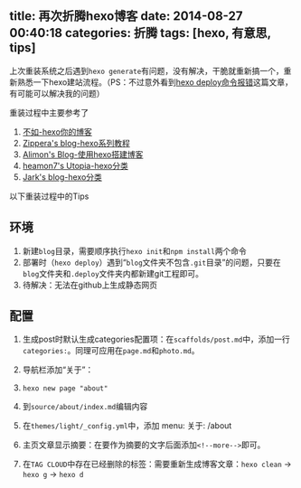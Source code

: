 title: 再次折腾hexo博客
date: 2014-08-27 00:40:18
categories: 折腾
tags: [hexo, 有意思, tips]
---

上次重装系统之后遇到`hexo generate`有问题，没有解决，干脆就重新搞一个，重新熟悉一下hexo建站流程。（PS：不过意外看到[hexo deploy命令报错](http://heamon7.com/2014/08/02/hexo-deploy-error/)这篇文章，有可能可以解决我的问题）

<!--more-->

重装过程中主要参考了

1. [不如-hexo你的博客](http://ibruce.info/2013/11/22/hexo-your-blog/)
2. [Zippera's blog-hexo系列教程](http://zipperary.com/categories/hexo/)
3. [Alimon's Blog-使用hexo搭建博客](http://yangjian.me/workspace/building-blog-with-hexo/)
4. [heamon7's Utopia-hexo分类](http://heamon7.com/categories/Hexo/)
5. [Jark's blog-hexo分类](http://wuchong.me/categories/Hexo/)


以下重装过程中的Tips

## 环境 ##

1. 新建`blog`目录，需要顺序执行`hexo init`和`npm install`两个命令
2. 部署时（`hexo deploy`）遇到“`blog`文件夹不包含`.git`目录”的问题，只要在`blog`文件夹和`.deploy`文件夹内都新建git工程即可。
3. 待解决：无法在github上生成静态网页

## 配置 ##

1. 生成post时默认生成categories配置项：在`scaffolds/post.md`中，添加一行`categories:`。同理可应用在`page.md`和`photo.md`。
2. 导航栏添加“关于”：
  1. `hexo new page "about"`
  2. 到`source/about/index.md`编辑内容  
  3. 在`themes/light/_config.yml`中，添加
     menu:
     关于: /about

3. 主页文章显示摘要：在要作为摘要的文字后面添加`<!--more-->`即可。
4. 在`TAG CLOUD`中存在已经删除的标签：需要重新生成博客文章：`hexo clean` -> `hexo g` -> `hexo d`


